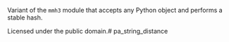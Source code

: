 Variant of the `mmh3` module that accepts any Python object and performs a stable hash.

Licensed under the public domain.# pa_string_distance
